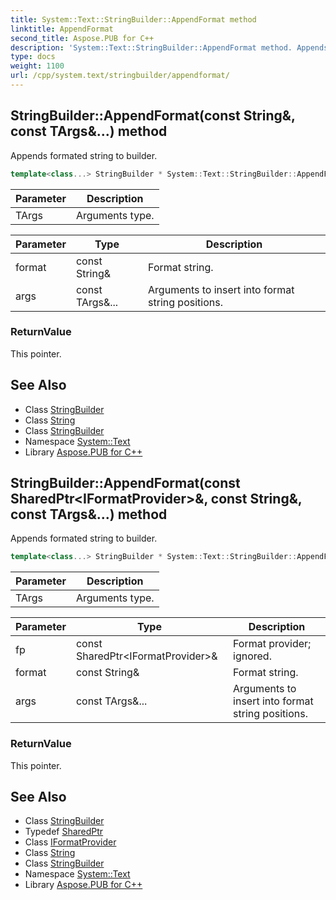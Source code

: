 ```yaml
---
title: System::Text::StringBuilder::AppendFormat method
linktitle: AppendFormat
second_title: Aspose.PUB for C++
description: 'System::Text::StringBuilder::AppendFormat method. Appends formated string to builder in C++.'
type: docs
weight: 1100
url: /cpp/system.text/stringbuilder/appendformat/
---
```

## StringBuilder::AppendFormat(const String\&, const TArgs\&...) method


Appends formated string to builder.

```cpp
template<class...> StringBuilder * System::Text::StringBuilder::AppendFormat(const String &format, const TArgs &... args)
```


| Parameter | Description |
| --- | --- |
| TArgs | Arguments type. |

| Parameter | Type | Description |
| --- | --- | --- |
| format | const String\& | Format string. |
| args | const TArgs\&... | Arguments to insert into format string positions. |

### ReturnValue

This pointer.

## See Also

* Class [StringBuilder](../)
* Class [String](../../../system/string/)
* Class [StringBuilder](../)
* Namespace [System::Text](../../)
* Library [Aspose.PUB for C++](../../../)
## StringBuilder::AppendFormat(const SharedPtr\<IFormatProvider\>\&, const String\&, const TArgs\&...) method


Appends formated string to builder.

```cpp
template<class...> StringBuilder * System::Text::StringBuilder::AppendFormat(const SharedPtr<IFormatProvider> &fp, const String &format, const TArgs &... args)
```


| Parameter | Description |
| --- | --- |
| TArgs | Arguments type. |

| Parameter | Type | Description |
| --- | --- | --- |
| fp | const SharedPtr\<IFormatProvider\>\& | Format provider; ignored. |
| format | const String\& | Format string. |
| args | const TArgs\&... | Arguments to insert into format string positions. |

### ReturnValue

This pointer.

## See Also

* Class [StringBuilder](../)
* Typedef [SharedPtr](../../../system/sharedptr/)
* Class [IFormatProvider](../../../system/iformatprovider/)
* Class [String](../../../system/string/)
* Class [StringBuilder](../)
* Namespace [System::Text](../../)
* Library [Aspose.PUB for C++](../../../)
